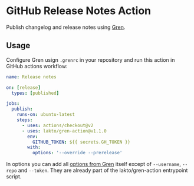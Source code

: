 # GitHub Release Notes Action

Publish changelog and release notes using [Gren](https://github.com/github-tools/github-release-notes).

## Usage

Configure Gren usign `.grenrc` in your repository and run this action in GitHub actions workflow:

```yaml
name: Release notes

on: [release]
  types: [published]

jobs:
  publish:
    runs-on: ubuntu-latest
    steps:
      - uses: actions/checkout@v2
      - uses: lakto/gren-action@v1.1.0
        env:
          GITHUB_TOKEN: ${{ secrets.GH_TOKEN }}
        with:
          options: '--override --prerelease'
```

In options you can add all [options from Gren](https://github-tools.github.io/github-release-notes/options.html) itself except of `--username`, `--repo` and `--token`. They are already part of the lakto/gren-action entrypoint script.
